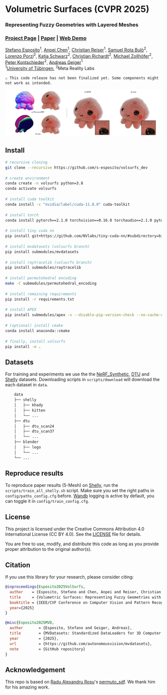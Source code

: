 # Volumetric Surfaces (CVPR 2025)

### Representing Fuzzy Geometries with Layered Meshes

### [Project Page](https://s-esposito.github.io/) | [Paper](https://arxiv.org/abs/2409.02482) | [Web Demo](https://s-esposito.github.io/volsurfs/viewer/)


[Stefano Esposito](https://s-esposito.github.io/)<sup>1</sup>,
[Anpei Chen](https://apchenstu.github.io/)<sup>1</sup>, 
[Christian Reiser](https://creiser.github.io/)<sup>1</sup>, 
[Samuel Rota Bulò](https://scholar.google.com/citations?user=484sccEAAAAJ&hl=it)<sup>2</sup>, 
[Lorenzo Porzi](https://scholar.google.it/citations?user=vW1gaVEAAAAJ&hl=it)<sup>2</sup>, 
[Katja Schwarz](https://katjaschwarz.github.io/)<sup>2</sup>, 
[Christian Richardt](https://richardt.name/)<sup>2</sup>, 
[Michael Zollhöfer](https://zollhoefer.com/)<sup>2</sup>, 
[Peter Kontschieder](https://scholar.google.co.uk/citations?user=CxbDDRMAAAAJ&hl=en)<sup>2</sup>,
[Andreas Geiger](https://www.cvlibs.net/)<sup>1</sup>
<br>
<sup>1</sup>[University of Tübingen](https://uni-tuebingen.de/fakultaeten/mathematisch-naturwissenschaftliche-fakultaet/fachbereiche/informatik/lehrstuehle/autonomous-vision/home/), <sup>2</sup>Meta Reality Labs

```
⚠️ This code release has not been finalized yet. Some components might not work as intended.
```

<p align="middle">
  <img src="imgs/teaser.png" width="650"/>
</p>

## Install 

```bash
# recursive cloning
git clone --recursive https://github.com/s-esposito/volsurfs_dev

# create environment
conda create -n volsurfs python=3.8
conda activate volsurfs

# install cuda toolkit
conda install -c "nvidia/label/cuda-11.8.0" cuda-toolkit

# install torch
conda install pytorch==2.1.0 torchvision==0.16.0 torchaudio==2.1.0 pytorch-cuda=11.8 -c pytorch -c nvidia

# install tiny cuda nn
pip install git+https://github.com/NVlabs/tiny-cuda-nn/#subdirectory=bindings/torch

# install mvdatasets (volsurfs branch)
pip install submodules/mvdatasets

# install raytracelib (volsurfs branch)
pip install submodules/raytracelib

# install permutohedral encoding
make -C submodules/permutohedral_encoding

# install remaining requirements
pip install -r requirements.txt

# install APEX
pip install submodules/apex -v --disable-pip-version-check --no-cache-dir --no-build-isolation --config-settings "--build-option=--cpp_ext" --config-settings "--build-option=--cuda_ext" ./

# (optional) install cmake 
conda install anaconda::cmake 

# finally, install volsurfs
pip install -e .
```

## Datasets

For training and experiments we use the the [NeRF_Synthetic](scripts/download/blender.sh), [DTU](scripts/download/dtu.sh) and [Shelly](scripts/download/shelly.sh) datasets. Downloading scripts in `scripts/download` will download the each dataset in `data`.

```bash
    data
    ├── shelly
    │   ├── khady
    │   ├── kitten
    │   └── ...
    ├── dtu
    │   ├── dtu_scan24
    │   ├── dtu_scan37
    │   └── ...
    ├── blender
    │   ├── lego
    │   └── ...
    └── ...
```

## Reproduce results

To reproduce paper results (5-Mesh) on [Shelly](scripts/download/shelly.sh), run the `scripts/train_all_shelly.sh` script. Make sure you set the right paths in `config/paths_config.cfg` before. [Wandb](https://wandb.ai/) logging is active by default, you can toggle it in `config/train_config.cfg`.

## License

This project is licensed under the Creative Commons Attribution 4.0 International License (CC BY 4.0). See the [LICENSE](LICENSE) file for details.

You are free to use, modify, and distribute this code as long as you provide proper attribution to the original author(s).

## Citation

If you use this library for your research, please consider citing:

```bibtex
@inproceedings{Esposito2025VolSurfs,
  author    = {Esposito, Stefano and Chen, Anpei and Reiser, Christian and Rota Bulò, Samuel and Porzi, Lorenzo and Schwarz, Katja and Richardt, Christian and Zollhoefer, Michael and Kontschieder, Peter and Geiger, Andreas},
  title     = {Volumetric Surfaces: Representing Fuzzy Geometries with Layered Meshes},
  booktitle = {IEEE/CVF Conference on Computer Vision and Pattern Recognition (CVPR)},
  year={2025}
}
```

```bibtex
@misc{Esposito2025MVD,
  author       = {Esposito, Stefano and Geiger, Andreas},
  title        = {MVDatasets: Standardized DataLoaders for 3D Computer Vision},
  year         = {2025},
  url          = {https://github.com/autonomousvision/mvdatasets},
  note         = {GitHub repository}
}
```

## Acknowledgement

This repo is based on [Radu Alexandru Rosu](https://radualexandru.github.io/)'s [permuto_sdf](https://github.com/RaduAlexandru/permuto_sdf). We thank him for his amazing work.